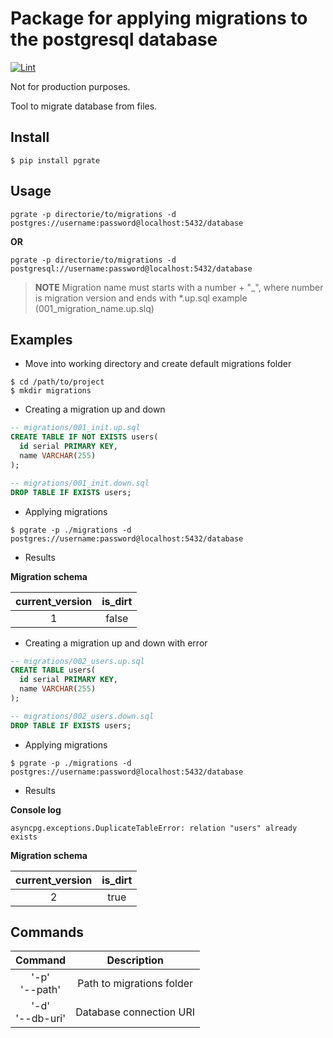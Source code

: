 # Package for applying migrations to the postgresql database

[![Lint](https://github.com/Drozd0f/migrator/actions/workflows/linter.yml/badge.svg)](https://github.com/Drozd0f/migrator/actions/workflows/linter.yml)

Not for production purposes.

Tool to migrate database from files.

## **Install**

```shell
$ pip install pgrate
```

## **Usage**

```shell
pgrate -p directorie/to/migrations -d postgres://username:password@localhost:5432/database
```

**OR**

```shell
pgrate -p directorie/to/migrations -d postgresql://username:password@localhost:5432/database
```

> **NOTE**
> Migration name must starts with a number + "_", where number is migration version and ends with *.up.sql example (001_migration_name.up.slq)

## **Examples**

* Move into working directory and create default migrations folder

```shell
$ cd /path/to/project
$ mkdir migrations
```

* Creating a migration up and down

```sql
-- migrations/001_init.up.sql
CREATE TABLE IF NOT EXISTS users(
  id serial PRIMARY KEY, 
  name VARCHAR(255)
);
```

```sql
-- migrations/001_init.down.sql
DROP TABLE IF EXISTS users;
```

* Applying migrations

```shell
$ pgrate -p ./migrations -d postgres://username:password@localhost:5432/database
```

* Results

**Migration schema**

| current_version | is_dirt |
|:---------------:|:-------:|
|        1        |  false  |

* Creating a migration up and down with error

```sql
-- migrations/002_users.up.sql
CREATE TABLE users(
  id serial PRIMARY KEY, 
  name VARCHAR(255)
);
```

```sql
-- migrations/002_users.down.sql
DROP TABLE IF EXISTS users;
```

* Applying migrations

```shell
$ pgrate -p ./migrations -d postgres://username:password@localhost:5432/database
```

* Results

**Console log**

```shell
asyncpg.exceptions.DuplicateTableError: relation "users" already exists
```

**Migration schema**

| current_version | is_dirt |
|:---------------:|:-------:|
|        2        |   true  |

## Commands

|      Command     |         Description         |
|:----------------:|:---------------------------:|
| '-p'<br>'--path'   | Path to migrations folder |
| '-d'<br>'--db-uri' | Database connection URI   |
